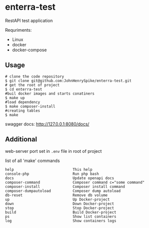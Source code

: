 enterra-test
=================

RestAPI test application

Requriments: 
 - Linux
 - docker
 - docker-compose

Usage
--------------

```Shell
# clone the code repository
$ git clone git@github.com:JohnHenrySpike/enterra-test.git
# get the root of project
$ cd enterra-test
#buil docker images and starts conatiners
$ make up      
#load dependency             
$ make composer-install
#creating tables     
$ make          
```

swagger docs: http://127.0.0.1:8080/docs/


Additional
-----------

web-server port set in ```.env``` file in root of project

list of all 'make' commands

```Shell
help                           This help
console-php                    Run php bash
docs                           Update openapi docs
composer-command               Composer command c="some command"
composer-install               Composer install command
composer-dumpautoload          Composer dump autoload
db-reset                       Remove db volume
up                             Up Docker-project
down                           Down Docker-project
stop                           Stop Docker-project
build                          Build Docker-project
ps                             Show list containers
log                            Show containers logs
```